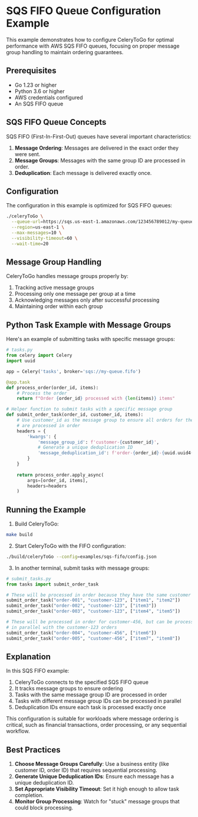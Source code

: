# SQS FIFO Queue Configuration Example

This example demonstrates how to configure CeleryToGo for optimal performance with AWS SQS FIFO queues, focusing on proper message group handling to maintain ordering guarantees.

## Prerequisites

- Go 1.23 or higher
- Python 3.6 or higher
- AWS credentials configured
- An SQS FIFO queue

## SQS FIFO Queue Concepts

SQS FIFO (First-In-First-Out) queues have several important characteristics:

1. **Message Ordering**: Messages are delivered in the exact order they were sent.
2. **Message Groups**: Messages with the same group ID are processed in order.
3. **Deduplication**: Each message is delivered exactly once.

## Configuration

The configuration in this example is optimized for SQS FIFO queues:

```bash
./celeryToGo \
  --queue-url=https://sqs.us-east-1.amazonaws.com/123456789012/my-queue.fifo \
  --region=us-east-1 \
  --max-messages=10 \
  --visibility-timeout=60 \
  --wait-time=20
```

## Message Group Handling

CeleryToGo handles message groups properly by:

1. Tracking active message groups
2. Processing only one message per group at a time
3. Acknowledging messages only after successful processing
4. Maintaining order within each group

## Python Task Example with Message Groups

Here's an example of submitting tasks with specific message groups:

```python
# tasks.py
from celery import Celery
import uuid

app = Celery('tasks', broker='sqs://my-queue.fifo')

@app.task
def process_order(order_id, items):
    # Process the order
    return f"Order {order_id} processed with {len(items)} items"

# Helper function to submit tasks with a specific message group
def submit_order_task(order_id, customer_id, items):
    # Use customer_id as the message group to ensure all orders for the same customer
    # are processed in order
    headers = {
        'kwargs': {
            'message_group_id': f'customer-{customer_id}',
            # Generate a unique deduplication ID
            'message_deduplication_id': f'order-{order_id}-{uuid.uuid4()}'
        }
    }
    
    return process_order.apply_async(
        args=[order_id, items],
        headers=headers
    )
```

## Running the Example

1. Build CeleryToGo:

```bash
make build
```

2. Start CeleryToGo with the FIFO configuration:

```bash
./build/celeryToGo --config=examples/sqs-fifo/config.json
```

3. In another terminal, submit tasks with message groups:

```python
# submit_tasks.py
from tasks import submit_order_task

# These will be processed in order because they have the same customer ID
submit_order_task("order-001", "customer-123", ["item1", "item2"])
submit_order_task("order-002", "customer-123", ["item3"])
submit_order_task("order-003", "customer-123", ["item4", "item5"])

# These will be processed in order for customer-456, but can be processed
# in parallel with the customer-123 orders
submit_order_task("order-004", "customer-456", ["item6"])
submit_order_task("order-005", "customer-456", ["item7", "item8"])
```

## Explanation

In this SQS FIFO example:

1. CeleryToGo connects to the specified SQS FIFO queue
2. It tracks message groups to ensure ordering
3. Tasks with the same message group ID are processed in order
4. Tasks with different message group IDs can be processed in parallel
5. Deduplication IDs ensure each task is processed exactly once

This configuration is suitable for workloads where message ordering is critical, such as financial transactions, order processing, or any sequential workflow.

## Best Practices

1. **Choose Message Groups Carefully**: Use a business entity (like customer ID, order ID) that requires sequential processing.
2. **Generate Unique Deduplication IDs**: Ensure each message has a unique deduplication ID.
3. **Set Appropriate Visibility Timeout**: Set it high enough to allow task completion.
4. **Monitor Group Processing**: Watch for "stuck" message groups that could block processing.